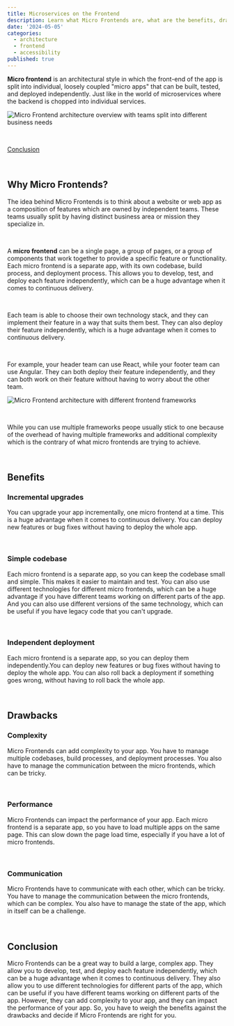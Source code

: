 ```yaml
---
title: Microservices on the Frontend
description: Learn what Micro Frontends are, what are the benefits, drawbacks and when to use them.
date: '2024-05-05'
categories:
  - architecture
  - frontend
  - accessibility
published: true
---
```


**Micro frontend** is an architectural style in which the front-end of the app is split into individual, loosely coupled "micro apps" that can be built, tested, and deployed independently. Just like in the world of microservices where the backend is chopped into individual services.

![Micro Frontend architecture overview with teams split into different business needs](https://micro-frontends.org/ressources/diagrams/organisational/verticals-headline.png)

<br/>

[Conclusion](#conclusion)

<br/>

## Why Micro Frontends?

The idea behind Micro Frontends is to think about a website or web app as a composition of features which are owned by independent teams. These teams usually split by having distinct business area or mission they specialize in.

<br/>

A **micro frontend** can be a single page, a group of pages, or a group of components that work together to provide a specific feature or functionality. Each micro frontend is a separate app, with its own codebase, build process, and deployment process. This allows you to develop, test, and deploy each feature independently, which can be a huge advantage when it comes to continuous delivery.

<br/>

Each team is able to choose their own technology stack, and they can implement their feature in a way that suits them best. They can also deploy their feature independently, which is a huge advantage when it comes to continuous delivery.

<br/>

For example, your header team can use React, while your footer team can use Angular. They can both deploy their feature independently, and they can both work on their feature without having to worry about the other team.

![Micro Frontend architecture with different frontend frameworks](https://www.altexsoft.com/static/blog-post/2023/11/e29a679f-b6c6-4464-87d3-da08cbfd70a6.webp)

<br/>

While you can use multiple frameworks peope usually stick to one because of the overhead of having multiple frameworks and additional complexity which is the contrary of what micro frontends are trying to achieve.

<br/>

## Benefits

### Incremental upgrades

You can upgrade your app incrementally, one micro frontend at a time. This is a huge advantage when it comes to continuous delivery. You can deploy new features or bug fixes without having to deploy the whole app.

<br/>

### Simple codebase

Each micro frontend is a separate app, so you can keep the codebase small and simple. This makes it easier to maintain and test. You can also use different technologies for different micro frontends, which can be a huge advantage if you have different teams working on different parts of the app. And you can also use different versions of the same technology, which can be useful if you have legacy code that you can't upgrade.

<br/>

### Independent deployment

Each micro frontend is a separate app, so you can deploy them independently.You can deploy new features or bug fixes without having to deploy the whole app. You can also roll back a deployment if something goes wrong, without having to roll back the whole app.

<br/>

## Drawbacks

### Complexity

Micro Frontends can add complexity to your app. You have to manage multiple codebases, build processes, and deployment processes. You also have to manage the communication between the micro frontends, which can be tricky.

<br/>

### Performance

Micro Frontends can impact the performance of your app. Each micro frontend is a separate app, so you have to load multiple apps on the same page. This can slow down the page load time, especially if you have a lot of micro frontends.

<br/>

### Communication

Micro Frontends have to communicate with each other, which can be tricky. You have to manage the communication between the micro frontends, which can be complex. You also have to manage the state of the app, which in itself can be a challenge.

<br/>

## Conclusion

Micro Frontends can be a great way to build a large, complex app. They allow you to develop, test, and deploy each feature independently, which can be a huge advantage when it comes to continuous delivery. They also allow you to use different technologies for different parts of the app, which can be useful if you have different teams working on different parts of the app. However, they can add complexity to your app, and they can impact the performance of your app. So, you have to weigh the benefits against the drawbacks and decide if Micro Frontends are right for you.
